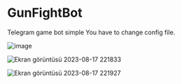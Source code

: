 # GunFightBot
Telegram game bot simple
You have to change config file. 

![image](https://github.com/ramazantoy/GunFightBot/assets/37442787/b46f337c-cee9-44e1-ba12-595f9496901f)



![Ekran görüntüsü 2023-08-17 221833](https://github.com/ramazantoy/GunFightBot/assets/37442787/758486ca-a5ca-4313-a2bd-b3719fba10b1)




![Ekran görüntüsü 2023-08-17 221927](https://github.com/ramazantoy/GunFightBot/assets/37442787/8e2d78cc-0b59-4228-838d-10cad6cea7d0)
